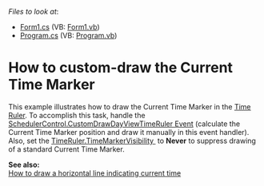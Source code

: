 <!-- default file list -->
*Files to look at*:

* [Form1.cs](./CS/Form1.cs) (VB: [Form1.vb](./VB/Form1.vb))
* [Program.cs](./CS/Program.cs) (VB: [Program.vb](./VB/Program.vb))
<!-- default file list end -->
# How to custom-draw the Current Time Marker


<p>This example illustrates how to draw the Current Time Marker in the <a href="http://documentation.devexpress.com/#WindowsForms/CustomDocument1737"><u>Time Ruler</u></a>. To accomplish this task, handle the <a href="http://documentation.devexpress.com/#WindowsForms/DevExpressXtraSchedulerSchedulerControl_CustomDrawDayViewTimeRulertopic"><u>SchedulerControl.CustomDrawDayViewTimeRuler Event</u></a> (calculate the Current Time Marker position and draw it manually in this event handler). Also, set the <a href="https://documentation.devexpress.com/#CoreLibraries/DevExpressXtraSchedulerTimeRuler_TimeMarkerVisibilitytopic">TimeRuler.TimeMarkerVisibility </a> to <strong>Never</strong> to suppress drawing of a standard Current Time Marker.</p>
<p><strong>See also:<br> </strong><a href="https://www.devexpress.com/Support/Center/p/E2469">How to draw a horizontal line indicating current time</a></p>

<br/>


